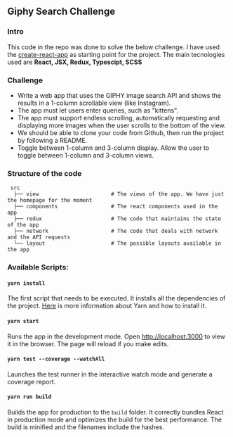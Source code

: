 ## Giphy Search Challenge

### Intro

This code in the repo was done to solve the below challenge. I have used the [create-react-app](https://github.com/facebook/create-react-app) as starting point for the project.
The main tecnologies used are **React, JSX, Redux, Typescipt, SCSS**

### Challenge

- Write a web app that uses the GIPHY image search API and shows the results in a 1-column scrollable view (like Instagram).
- The app must let users enter queries, such as "kittens".
- The app must support endless scrolling, automatically requesting and displaying more images when the user scrolls to the bottom of the view.
- We should be able to clone your code from Github, then run the project by following a README.
- Toggle between 1-column and 3-column display. Allow the user to toggle between 1-column and 3-column views.

### Structure of the code

     src
      ├── view                       # The views of the app. We have just the homepage for the moment
      ├── components                 # The react components used in the app
      ├── redux                      # The code that maintains the state of the app
      ├── network                    # The code that deals with network and the API requests
      └── layout                     # The possible layouts available in the app

### Available Scripts:

#### `yarn install`

The first script that needs to be executed. It installs all the dependencies of the project.
[Here](https://github.com/yarnpkg/yarn#readme) is more information about Yarn and how to install it.

#### `yarn start`

Runs the app in the development mode.
Open [http://localhost:3000](http://localhost:3000) to view it in the browser. The page will reload if you make edits.

#### `yarn test --coverage --watchAll`

Launches the test runner in the interactive watch mode and generate a coverage report.

#### `yarn run build`

Builds the app for production to the `build` folder.
It correctly bundles React in production mode and optimizes the build for the best performance.
The build is minified and the filenames include the hashes.
